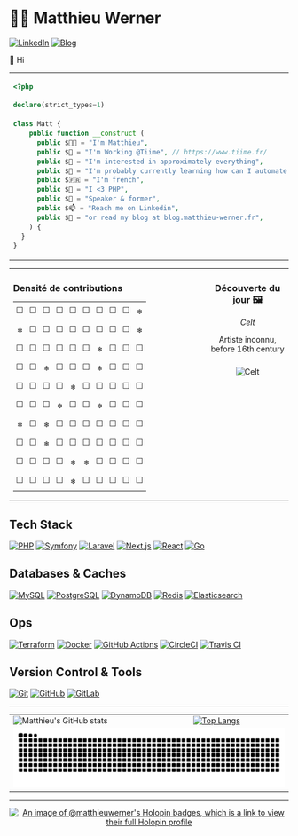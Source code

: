 # 👨‍💻 Matthieu Werner

[![LinkedIn](https://img.shields.io/badge/LinkedIn-Matthieu%20Werner-blue?style=for-the-badge&logo=linkedin)](https://www.linkedin.com/in/matthieu-werner-2427a5281/) [![Blog](https://img.shields.io/badge/Blog-Matthieu's%20Articles-brightgreen?style=for-the-badge&logo=hashnode)](https://blog.matthieu-werner.fr)


👋 Hi


<table style="border: none; border-collapse: collapse;">
  <tr>
    <td style="width: 50%; vertical-align: top;">

```php
<?php

declare(strict_types=1)

class Matt {
    public function __construct (
      public $👨‍💼 = "I'm Matthieu",
      public $🏢 = "I'm Working @Tiime", // https://www.tiime.fr/
      public $👀 = "I'm interested in approximately everything",
      public $🌱 = "I'm probably currently learning how can I automate useless stuff 🙈",
      public $🇫🇷 = "I'm french",
      public $🐘 = "I <3 PHP",
      public $📢 = "Speaker & former",
      public $📫 = "Reach me on Linkedin",
      public $📝 = "or read my blog at blog.matthieu-werner.fr",
    ) {
  }
}
```

</td>
<td style="width: 50%; text-align: right;">
<img width="100%" src="https://cdn.dribbble.com/users/906441/screenshots/4674322/scubacat_dribbbble.png" alt="Scuba Cat">
</td>
</tr>
</table>

<!-- START_TABLE -->

<table style="width: 100%; border-collapse: collapse;">
  <tr>
    <td style="width: 70%; vertical-align: top; padding-right: 10px;">
      <h3 style="margin-bottom: 10px;">Densité de contributions</h3>
      <table style='border-collapse: collapse; width: 100%; font-family: monospace;'>
<tr><td style='padding: 5px; text-align: center;'>⬜</td><td style='padding: 5px; text-align: center;'>⬜</td><td style='padding: 5px; text-align: center;'>⬜</td><td style='padding: 5px; text-align: center;'>⬜</td><td style='padding: 5px; text-align: center;'>⬜</td><td style='padding: 5px; text-align: center;'>⬜</td><td style='padding: 5px; text-align: center;'>⬜</td><td style='padding: 5px; text-align: center;'>⬜</td><td style='padding: 5px; text-align: center;'>⬜</td><td style='padding: 5px; text-align: center;'>❄️</td></tr>
<tr><td style='padding: 5px; text-align: center;'>❄️</td><td style='padding: 5px; text-align: center;'>⬜</td><td style='padding: 5px; text-align: center;'>⬜</td><td style='padding: 5px; text-align: center;'>⬜</td><td style='padding: 5px; text-align: center;'>⬜</td><td style='padding: 5px; text-align: center;'>⬜</td><td style='padding: 5px; text-align: center;'>⬜</td><td style='padding: 5px; text-align: center;'>⬜</td><td style='padding: 5px; text-align: center;'>⬜</td><td style='padding: 5px; text-align: center;'>❄️</td></tr>
<tr><td style='padding: 5px; text-align: center;'>⬜</td><td style='padding: 5px; text-align: center;'>⬜</td><td style='padding: 5px; text-align: center;'>⬜</td><td style='padding: 5px; text-align: center;'>⬜</td><td style='padding: 5px; text-align: center;'>⬜</td><td style='padding: 5px; text-align: center;'>⬜</td><td style='padding: 5px; text-align: center;'>❄️</td><td style='padding: 5px; text-align: center;'>⬜</td><td style='padding: 5px; text-align: center;'>⬜</td><td style='padding: 5px; text-align: center;'>⬜</td></tr>
<tr><td style='padding: 5px; text-align: center;'>⬜</td><td style='padding: 5px; text-align: center;'>⬜</td><td style='padding: 5px; text-align: center;'>❄️</td><td style='padding: 5px; text-align: center;'>⬜</td><td style='padding: 5px; text-align: center;'>⬜</td><td style='padding: 5px; text-align: center;'>⬜</td><td style='padding: 5px; text-align: center;'>❄️</td><td style='padding: 5px; text-align: center;'>⬜</td><td style='padding: 5px; text-align: center;'>⬜</td><td style='padding: 5px; text-align: center;'>⬜</td></tr>
<tr><td style='padding: 5px; text-align: center;'>⬜</td><td style='padding: 5px; text-align: center;'>⬜</td><td style='padding: 5px; text-align: center;'>⬜</td><td style='padding: 5px; text-align: center;'>⬜</td><td style='padding: 5px; text-align: center;'>❄️</td><td style='padding: 5px; text-align: center;'>⬜</td><td style='padding: 5px; text-align: center;'>⬜</td><td style='padding: 5px; text-align: center;'>⬜</td><td style='padding: 5px; text-align: center;'>⬜</td><td style='padding: 5px; text-align: center;'>⬜</td></tr>
<tr><td style='padding: 5px; text-align: center;'>⬜</td><td style='padding: 5px; text-align: center;'>⬜</td><td style='padding: 5px; text-align: center;'>⬜</td><td style='padding: 5px; text-align: center;'>❄️</td><td style='padding: 5px; text-align: center;'>⬜</td><td style='padding: 5px; text-align: center;'>⬜</td><td style='padding: 5px; text-align: center;'>❄️</td><td style='padding: 5px; text-align: center;'>⬜</td><td style='padding: 5px; text-align: center;'>⬜</td><td style='padding: 5px; text-align: center;'>⬜</td></tr>
<tr><td style='padding: 5px; text-align: center;'>❄️</td><td style='padding: 5px; text-align: center;'>⬜</td><td style='padding: 5px; text-align: center;'>❄️</td><td style='padding: 5px; text-align: center;'>⬜</td><td style='padding: 5px; text-align: center;'>⬜</td><td style='padding: 5px; text-align: center;'>⬜</td><td style='padding: 5px; text-align: center;'>⬜</td><td style='padding: 5px; text-align: center;'>⬜</td><td style='padding: 5px; text-align: center;'>⬜</td><td style='padding: 5px; text-align: center;'>⬜</td></tr>
<tr><td style='padding: 5px; text-align: center;'>⬜</td><td style='padding: 5px; text-align: center;'>⬜</td><td style='padding: 5px; text-align: center;'>❄️</td><td style='padding: 5px; text-align: center;'>⬜</td><td style='padding: 5px; text-align: center;'>⬜</td><td style='padding: 5px; text-align: center;'>⬜</td><td style='padding: 5px; text-align: center;'>⬜</td><td style='padding: 5px; text-align: center;'>⬜</td><td style='padding: 5px; text-align: center;'>⬜</td><td style='padding: 5px; text-align: center;'>⬜</td></tr>
<tr><td style='padding: 5px; text-align: center;'>⬜</td><td style='padding: 5px; text-align: center;'>⬜</td><td style='padding: 5px; text-align: center;'>⬜</td><td style='padding: 5px; text-align: center;'>⬜</td><td style='padding: 5px; text-align: center;'>❄️</td><td style='padding: 5px; text-align: center;'>❄️</td><td style='padding: 5px; text-align: center;'>⬜</td><td style='padding: 5px; text-align: center;'>⬜</td><td style='padding: 5px; text-align: center;'>⬜</td><td style='padding: 5px; text-align: center;'>⬜</td></tr>
<tr><td style='padding: 5px; text-align: center;'>⬜</td><td style='padding: 5px; text-align: center;'>⬜</td><td style='padding: 5px; text-align: center;'>⬜</td><td style='padding: 5px; text-align: center;'>⬜</td><td style='padding: 5px; text-align: center;'>❄️</td><td style='padding: 5px; text-align: center;'>⬜</td><td style='padding: 5px; text-align: center;'>⬜</td><td style='padding: 5px; text-align: center;'>⬜</td><td style='padding: 5px; text-align: center;'>⬜</td><td style='padding: 5px; text-align: center;'>⬜</td></tr>
</table>
    </td>
    <td style="width: 30%; vertical-align: top; text-align: center; padding-left: 10px;">
      <h3>Découverte du jour 🖼️</h3>
      <p><em>Celt</em></p>
      <p>Artiste inconnu, before 16th century</p>
      <img src="https://images.metmuseum.org/CRDImages/ao/original/hz1994_35_386.jpg" alt="Celt" style="max-width: 80%; height: auto; margin-top: 10px;">
    </td>
  </tr>
</table>

<!-- END_TABLE -->

## Tech Stack

[![PHP][PHP]][PHP-url]
[![Symfony][Symfony]][Symfony-url]
[![Laravel][Laravel.com]][Laravel-url]
[![Next.js][Next.js]][Next-url]
[![React][React.js]][React-url]
[![Go][Go]][Go-url]

## Databases & Caches

[![MySQL](https://img.shields.io/badge/MySQL-4479A1?style=for-the-badge&logo=mysql&logoColor=white)](https://www.mysql.com/)
[![PostgreSQL](https://img.shields.io/badge/PostgreSQL-336791?style=for-the-badge&logo=postgresql&logoColor=white)](https://www.postgresql.org/)
[![DynamoDB](https://img.shields.io/badge/DynamoDB-4053D6?style=for-the-badge&logo=amazon-dynamodb&logoColor=white)](https://aws.amazon.com/dynamodb/)
[![Redis](https://img.shields.io/badge/Redis-DC382D?style=for-the-badge&logo=redis&logoColor=white)](https://redis.io/)
[![Elasticsearch](https://img.shields.io/badge/Elasticsearch-005571?style=for-the-badge&logo=elasticsearch&logoColor=white)](https://www.elastic.co/elasticsearch/)

## Ops

[![Terraform](https://img.shields.io/badge/Terraform-623CE4?style=for-the-badge&logo=terraform&logoColor=white)](https://www.terraform.io/)
[![Docker](https://img.shields.io/badge/Docker-2496ED?style=for-the-badge&logo=docker&logoColor=white)](https://www.docker.com/)
[![GitHub Actions](https://img.shields.io/badge/GitHub%20Actions-2088FF?style=for-the-badge&logo=github-actions&logoColor=white)](https://github.com/features/actions)
[![CircleCI](https://img.shields.io/badge/CircleCI-343434?style=for-the-badge&logo=circleci&logoColor=white)](https://circleci.com/)
[![Travis CI](https://img.shields.io/badge/Travis%20CI-3EAAAF?style=for-the-badge&logo=travis-ci&logoColor=white)](https://travis-ci.org/)

## Version Control & Tools

[![Git](https://img.shields.io/badge/Git-F05032?style=for-the-badge&logo=git&logoColor=white)](https://git-scm.com/)
[![GitHub](https://img.shields.io/badge/GitHub-181717?style=for-the-badge&logo=github&logoColor=white)](https://github.com/)
[![GitLab](https://img.shields.io/badge/GitLab-FC6D26?style=for-the-badge&logo=gitlab&logoColor=white)](https://about.gitlab.com/)

---

<table>
  <tr>
    <td>
        <img src="https://github-readme-stats.vercel.app/api?username=matthieuwerner&show_icons=true" alt="Matthieu's GitHub stats">
    </td>
    <td>
      <a href="https://github.com/anuraghazra/github-readme-stats">
        <img src="https://github-readme-stats.vercel.app/api/top-langs/?username=matthieuwerner&show_icons=true&layout=compact" alt="Top Langs">
      </a>
    </td>
  </tr>
  <tr>
    <td colspan="2">
      <picture>
		  <source media="(prefers-color-scheme: dark)" srcset="https://raw.githubusercontent.com/matthieuwerner/matthieuwerner/output/github-contribution-grid-snake-dark.svg">
		  <source media="(prefers-color-scheme: light)" srcset="https://raw.githubusercontent.com/matthieuwerner/matthieuwerner/output/github-contribution-grid-snake.svg">
		  <img alt="Github contribution grid snake animation" src="https://raw.githubusercontent.com/matthieuwerner/matthieuwerner/output/github-contribution-grid-snake.svg">
      </picture>
    </td>
  </tr>
</table>

---

<p align="center">
	<a href="https://holopin.io/@matthieuwerner">
      <img src="https://holopin.me/matthieuwerner" alt="An image of @matthieuwerner's Holopin badges, which is a link to view their full Holopin profile">
    </a>
</p>

<!-- MARKDOWN LINKS & IMAGES -->
<!-- https://www.markdownguide.org/basic-syntax/#reference-style-links -->
[contributors-shield]: https://img.shields.io/github/contributors/othneildrew/Best-README-Template.svg?style=for-the-badge
[contributors-url]: https://github.com/othneildrew/Best-README-Template/graphs/contributors
[forks-shield]: https://img.shields.io/github/forks/othneildrew/Best-README-Template.svg?style=for-the-badge
[forks-url]: https://github.com/othneildrew/Best-README-Template/network/members
[stars-shield]: https://img.shields.io/github/stars/othneildrew/Best-README-Template.svg?style=for-the-badge
[stars-url]: https://github.com/othneildrew/Best-README-Template/stargazers
[issues-shield]: https://img.shields.io/github/issues/othneildrew/Best-README-Template.svg?style=for-the-badge
[issues-url]: https://github.com/othneildrew/Best-README-Template/issues
[license-shield]: https://img.shields.io/github/license/othneildrew/Best-README-Template.svg?style=for-the-badge
[license-url]: https://github.com/othneildrew/Best-README-Template/blob/master/LICENSE.txt
[linkedin-shield]: https://img.shields.io/badge/-LinkedIn-black.svg?style=for-the-badge&logo=linkedin&colorB=555
[linkedin-url]: https://linkedin.com/in/othneildrew
[product-screenshot]: images/screenshot.png

[Next.js]: https://img.shields.io/badge/next.js-000000?style=for-the-badge&logo=nextdotjs&logoColor=white
[Next-url]: https://nextjs.org/
[React.js]: https://img.shields.io/badge/React-20232A?style=for-the-badge&logo=react&logoColor=61DAFB
[React-url]: https://reactjs.org/
[Laravel.com]: https://img.shields.io/badge/Laravel-FF2D20?style=for-the-badge&logo=laravel&logoColor=white
[Laravel-url]: https://laravel.com
[Symfony]: https://img.shields.io/badge/Symfony-000?logo=symfony&logoColor=fff&style=for-the-badge
[Symfony-url]: https://symfony.com
[Go]: https://img.shields.io/badge/Go-00ADD8?logo=go&logoColor=fff&style=for-the-badge
[Go-url]: https://go.dev/
[PHP]: https://img.shields.io/badge/PHP-777BB4?logo=php&logoColor=fff&style=for-the-badge
[PHP-url]: https://php.net

